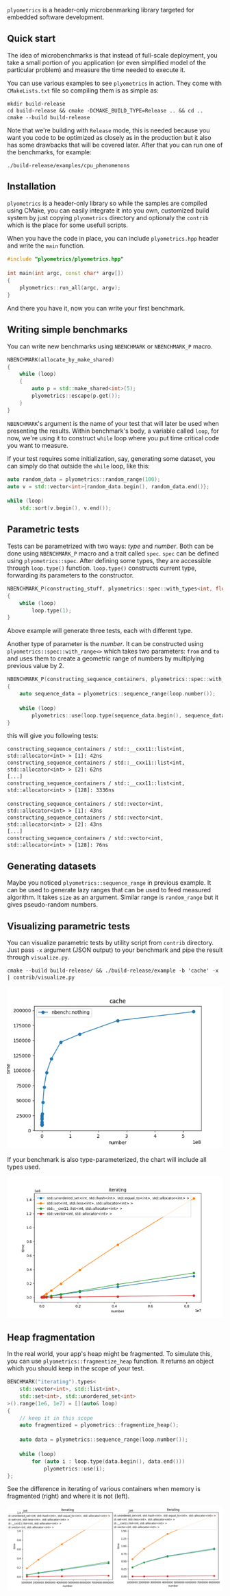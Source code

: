 `plyometrics` is a header-only microbenmarking library targeted for embedded software development.


Quick start
-----------
The idea of microbenchmarks is that instead of full-scale deployment, you take a small portion of you application (or even simplified model of the particular problem) and measure the time needed to execute it.

You can use various examples to see `plyometrics` in action. They come with `CMakeLists.txt` file so compiling them is as simple as:

```
mkdir build-release
cd build-release && cmake -DCMAKE_BUILD_TYPE=Release .. && cd ..
cmake --build build-release
```

Note that we're building with `Release` mode, this is needed because you want you code to be optimized as closely as in the production but it also has some drawbacks that will be covered later. After that you can run one of the benchmarks, for example:

```
./build-release/examples/cpu_phenomenons
```


Installation
------------
`plyometrics` is a header-only library so while the samples are compiled using CMake, you can easily integrate it into you own, customized build system by just copying `plyometrics` directory and optionaly the `contrib` which is the place for some usefull scripts.

When you have the code in place, you can include `plyometrics.hpp` header and write the `main` function.

```cpp
#include "plyometrics/plyometrics.hpp"

int main(int argc, const char* argv[])
{
    plyometrics::run_all(argc, argv);
}
```

And there you have it, now you can write your first benchmark.


Writing simple benchmarks
-------------------------
You can write new benchmarks using `NBENCHMARK` or `NBENCHMARK_P` macro.

```cpp
NBENCHMARK(allocate_by_make_shared)
{
    while (loop)
    {
        auto p = std::make_shared<int>(5);
        plyometrics::escape(p.get());
    }
}
```

`NBENCHMARK`'s argument is the name of your test that will later be used when presenting the results. Within benchmark's body, a variable called `loop`, for now, we're using it to construct `while` loop where you put time critical code you want to measure.

If your test requires some initialization, say, generating some dataset, you can simply do that outside the `while` loop, like this:

```cpp
auto random_data = plyometrics::random_range(100);
auto v = std::vector<int>{random_data.begin(), random_data.end()};

while (loop)
    std::sort(v.begin(), v.end());
```

Parametric tests
----------------
Tests can be parametrized with two ways: *type* and *number*. Both can be done using `NBENCHMARK_P` macro and a trait called `spec`. `spec` can be defined using `plyometrics::spec`. After defining some types, they are accessible through `loop.type()` function. `loop.type()` constructs current type, forwarding its parameters to the constructor.

```cpp
NBENCHMARK_P(constructing_stuff, plyometrics::spec::with_types<int, float, Widget>)
{
    while (loop)
        loop.type(1);
}
```

Above example will generate three tests, each with different type.

Another type of parameter is the *number*. It can be constructed using `plyometrics::spec::with_range<>` which takes two parameters: `from` and `to` and uses them to create a geometric range of numbers by multiplying previous value by 2.

```cpp
NBENCHMARK_P(constructing_sequence_containers, plyometrics::spec::with_types<std::vector<int>, std::list<int>>::with_range<1, 128>)
{
    auto sequence_data = plyometrics::sequence_range(loop.number());

    while (loop)
        plyometrics::use(loop.type(sequence_data.begin(), sequence_data.end()));
}
```

this will give you following tests:

```
constructing_sequence_containers / std::__cxx11::list<int, std::allocator<int> > [1]: 42ns
constructing_sequence_containers / std::__cxx11::list<int, std::allocator<int> > [2]: 62ns
[...]
constructing_sequence_containers / std::__cxx11::list<int, std::allocator<int> > [128]: 3336ns

constructing_sequence_containers / std::vector<int, std::allocator<int> > [1]: 43ns
constructing_sequence_containers / std::vector<int, std::allocator<int> > [2]: 43ns
[...]
constructing_sequence_containers / std::vector<int, std::allocator<int> > [128]: 76ns
```


Generating datasets
-------------------
Maybe you noticed `plyometrics::sequence_range` in previous example. It can be used to generate lazy ranges that can be used to feed measured algorithm. It takes `size` as an argument. Similar range is `random_range` but it gives pseudo-random numbers.


Visualizing parametric tests
----------------------------
You can visualize parametric tests by utility script from `contrib` directory. Just pass `-x` argument (JSON output) to your benchmark and pipe the result through `visualize.py`.

```
cmake --build build-release/ && ./build-release/example -b 'cache' -x | contrib/visualize.py
```

![alt visualizing cache benchmark](screenshots/cache.png)

If your benchmark is also type-parameterized, the chart will include all types used.

![alt visualizing iteration benchmark](screenshots/iterating.png)


Heap fragmentation
------------------
In the real world, your app's heap might be fragmented. To simulate this, you can use `plyometrics::fragmentize_heap` function. It returns an object which you should keep in the scope of your test.

```cpp
BENCHMARK("iterating").types<
    std::vector<int>, std::list<int>,
    std::set<int>, std::unordered_set<int>
>().range(1e6, 1e7) = [](auto& loop)
{
    // keep it in this scope
    auto fragmentized = plyometrics::fragmentize_heap();

    auto data = plyometrics::sequence_range(loop.number());

    while (loop)
        for (auto i : loop.type(data.begin(), data.end()))
            plyometrics::use(i);
};
```

See the difference in iterating of various containers when memory is fragmented (right) and where it is not (left).

![alt heap fragmentation](screenshots/fragmentation.png)
